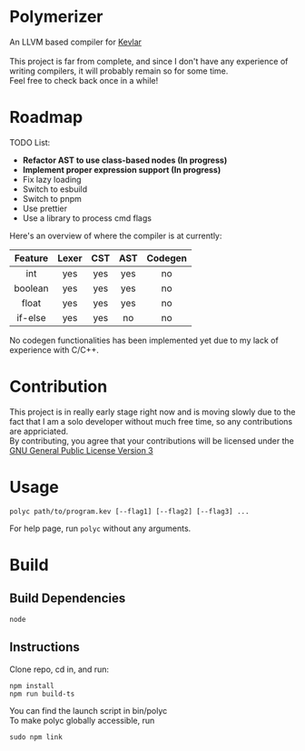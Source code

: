 # Polymerizer
An LLVM based compiler for [Kevlar](https://github.com/BlackFuffey/Kevlar) \
\
This project is far from complete, and since I don't have any experience of writing compilers, it will probably remain so for some time. \
Feel free to check back once in a while! 

# Roadmap
TODO List:
- **Refactor AST to use class-based nodes (In progress)**
- **Implement proper expression support (In progress)**
- Fix lazy loading
- Switch to esbuild
- Switch to pnpm
- Use prettier
- Use a library to process cmd flags

Here's an overview of where the compiler is at currently:

|  Feature | Lexer | CST | AST | Codegen |
|:--------:|:-----:|:---:|:---:|:-------:|
|    int   |  yes  | yes | yes |    no   |
|  boolean |  yes  | yes | yes |    no   |
|   float  |  yes  | yes | yes |    no   |
|  if-else |  yes  | yes |  no |    no   |

No codegen functionalities has been implemented yet due to my lack of experience with C/C++. 

# Contribution
This project is in really early stage right now and is moving slowly due to the fact that I am a solo developer without much free time, so any contributions are appriciated. \
By contributing, you agree that your contributions will be licensed under the [GNU General Public License Version 3](https://www.gnu.org/licenses/gpl-3.0.en.html)

# Usage
```
polyc path/to/program.kev [--flag1] [--flag2] [--flag3] ...
```
For help page, run `polyc` without any arguments.

# Build
## Build Dependencies
```
node
```
## Instructions
Clone repo, cd in, and run:
```
npm install
npm run build-ts
```
You can find the launch script in bin/polyc \
To make polyc globally accessible, run
```
sudo npm link
```
